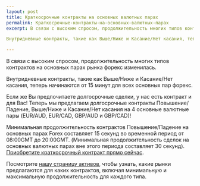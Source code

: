 ```yaml
---
layout: post
title: Краткосрочные контракты на основных валютных парах  
permalink: Краткосрочные-контракты-на-основных-валютных-парах 
excerpt: В связи с высоким спросом, продолжительность многих типов контрактов на основных парах рынка форекс изменилась.

Внутридневные контракты, такие как Выше/Ниже и Касание/Нет касания, теперь начинаются от 15 минут для всех основных пар форекс.

---
```


В связи с высоким спросом, продолжительность многих типов контрактов на основных парах рынка форекс изменилась.

Внутридневные контракты, такие как Выше/Ниже и Касание/Нет касания, теперь начинаются от 15 минут для всех основных пар форекс.

Если же Вы предпочитаете долгосрочные сделки, у нас есть контракт и для Вас! Теперь мы предлагаем долгосрочные контракты Повышение/Падение, Выше/Ниже и Касание/Нет касания на 4 основные валютные пары (EUR/AUD, EUR/CAD, GBP/AUD и GBP/CAD)!

Минимальная продолжительность контрактов Повышение/Падение на основных парах Forex составляет 15 секунд во временной период от 08:00GMT до 20:00GMT. (Минимальная продолжительность сделок на основных валютных парах вне этого периода составляет 30 секунд). [Приобретите краткосрочный контракт прямо сейчас](https://www.binary.com/c/trade.cgi?market=forex&time=30s&form_name=risefall&expiry_&amount_&H=S0P&currency=USD&underlying_symbol=frxEURJPY&amount=100&date_&&l=RU&utm_medium=social&utm_source=blog&utm_content=whatsnew).

Посмотрите [нашу страницу активов](https://www.binary.com/c/asset_index.cgi?l=RU&utm_medium=social&utm_source=blog&utm_content=whatsnew), чтобы узнать, какие рынки предлагаются для каких контрактов, включая минимальную и максимальную продолжительность для каждого типа.

